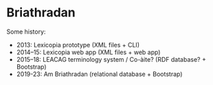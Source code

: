 # Briathradan

Some history:
- 2013: Lexicopia prototype (XML files + CLI)
- 2014–15: Lexicopia web app (XML files + web app)
- 2015–18: LEACAG terminology system / Co-àite? (RDF database? + Bootstrap)
- 2019-23: Am Briathradan (relational database + Bootstrap)

